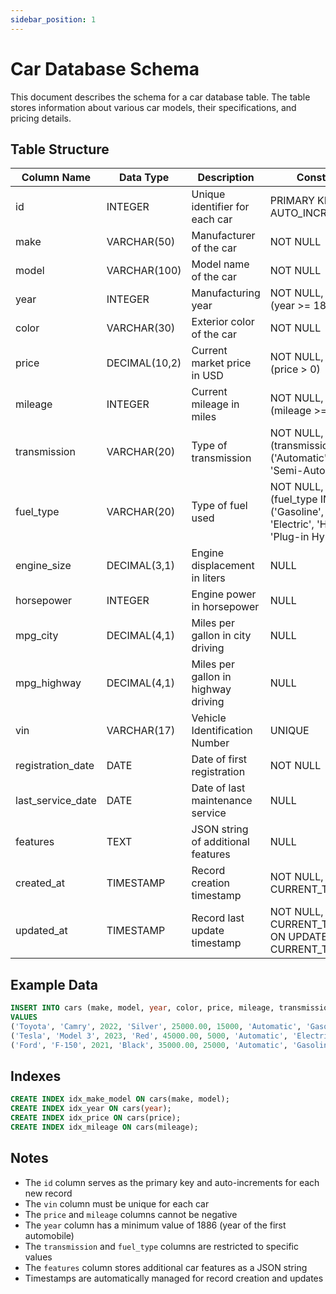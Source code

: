 ```yaml
---
sidebar_position: 1
---
```


# Car Database Schema

This document describes the schema for a car database table. The table stores information about various car models, their specifications, and pricing details.

## Table Structure

| Column Name | Data Type | Description | Constraints |
|------------|-----------|-------------|-------------|
| id | INTEGER | Unique identifier for each car | PRIMARY KEY, AUTO_INCREMENT |
| make | VARCHAR(50) | Manufacturer of the car | NOT NULL |
| model | VARCHAR(100) | Model name of the car | NOT NULL |
| year | INTEGER | Manufacturing year | NOT NULL, CHECK (year >= 1886) |
| color | VARCHAR(30) | Exterior color of the car | NOT NULL |
| price | DECIMAL(10,2) | Current market price in USD | NOT NULL, CHECK (price > 0) |
| mileage | INTEGER | Current mileage in miles | NOT NULL, CHECK (mileage >= 0) |
| transmission | VARCHAR(20) | Type of transmission | NOT NULL, CHECK (transmission IN ('Automatic', 'Manual', 'Semi-Automatic')) |
| fuel_type | VARCHAR(20) | Type of fuel used | NOT NULL, CHECK (fuel_type IN ('Gasoline', 'Diesel', 'Electric', 'Hybrid', 'Plug-in Hybrid')) |
| engine_size | DECIMAL(3,1) | Engine displacement in liters | NULL |
| horsepower | INTEGER | Engine power in horsepower | NULL |
| mpg_city | DECIMAL(4,1) | Miles per gallon in city driving | NULL |
| mpg_highway | DECIMAL(4,1) | Miles per gallon in highway driving | NULL |
| vin | VARCHAR(17) | Vehicle Identification Number | UNIQUE |
| registration_date | DATE | Date of first registration | NOT NULL |
| last_service_date | DATE | Date of last maintenance service | NULL |
| features | TEXT | JSON string of additional features | NULL |
| created_at | TIMESTAMP | Record creation timestamp | NOT NULL, DEFAULT CURRENT_TIMESTAMP |
| updated_at | TIMESTAMP | Record last update timestamp | NOT NULL, DEFAULT CURRENT_TIMESTAMP ON UPDATE CURRENT_TIMESTAMP |

## Example Data

```sql
INSERT INTO cars (make, model, year, color, price, mileage, transmission, fuel_type, engine_size, horsepower, mpg_city, mpg_highway, vin, registration_date, last_service_date, features)
VALUES 
('Toyota', 'Camry', 2022, 'Silver', 25000.00, 15000, 'Automatic', 'Gasoline', 2.5, 203, 28.0, 39.0, '1HGCM82633A123456', '2022-01-15', '2023-01-20', '{"air_conditioning": true, "navigation": true, "sunroof": true}'),
('Tesla', 'Model 3', 2023, 'Red', 45000.00, 5000, 'Automatic', 'Electric', NULL, 283, NULL, NULL, '5YJSA1E21HF123456', '2023-03-10', '2023-06-15', '{"autopilot": true, "premium_sound": true, "wireless_charging": true}'),
('Ford', 'F-150', 2021, 'Black', 35000.00, 25000, 'Automatic', 'Gasoline', 3.5, 375, 19.0, 24.0, '1FTFW1ET0MFA12345', '2021-05-20', '2022-11-30', '{"tow_package": true, "bed_liner": true, "running_boards": true}');
```

## Indexes

```sql
CREATE INDEX idx_make_model ON cars(make, model);
CREATE INDEX idx_year ON cars(year);
CREATE INDEX idx_price ON cars(price);
CREATE INDEX idx_mileage ON cars(mileage);
```

## Notes

- The `id` column serves as the primary key and auto-increments for each new record
- The `vin` column must be unique for each car
- The `price` and `mileage` columns cannot be negative
- The `year` column has a minimum value of 1886 (year of the first automobile)
- The `transmission` and `fuel_type` columns are restricted to specific values
- The `features` column stores additional car features as a JSON string
- Timestamps are automatically managed for record creation and updates